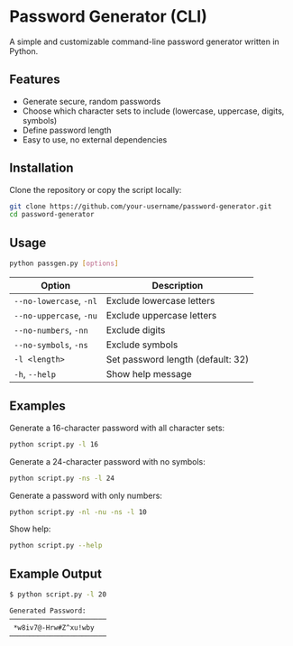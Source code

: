 # Password Generator (CLI)

A simple and customizable command-line password generator written in Python.

## Features

- Generate secure, random passwords
- Choose which character sets to include (lowercase, uppercase, digits, symbols)
- Define password length
- Easy to use, no external dependencies

## Installation

Clone the repository or copy the script locally:

```bash
git clone https://github.com/your-username/password-generator.git
cd password-generator
```

## Usage

```bash
python passgen.py [options]
```

| Option                  | Description                       |
| ----------------------- | --------------------------------- |
| `--no-lowercase`, `-nl` | Exclude lowercase letters         |
| `--no-uppercase`, `-nu` | Exclude uppercase letters         |
| `--no-numbers`, `-nn`   | Exclude digits                    |
| `--no-symbols`, `-ns`   | Exclude symbols                   |
| `-l <length>`           | Set password length (default: 32) |
| `-h`, `--help`          | Show help message                 |

## Examples

Generate a 16-character password with all character sets:

```bash
python script.py -l 16
```

Generate a 24-character password with no symbols:

```bash
python script.py -ns -l 24
```

Generate a password with only numbers:

```bash
python script.py -nl -nu -ns -l 10
```

Show help:

```bash
python script.py --help
```

## Example Output

```bash
$ python script.py -l 20

Generated Password:
────────────────────────
 *w8iv7@-Hrw#Z^xu!wby
────────────────────────
```
